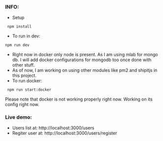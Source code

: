 ### INFO: ###

- Setup
```bash
 npm install
 ```
- To run in dev:
 ```bash
 npm run dev
 ```
- Right now in docker only node is present. As I am using mlab for mongo db. I will add docker configurations for mongodb too once done with other stuff.
- As of now, I am working on using other modules like pm2 and shipitjs in this project.
- To run docker:
```bash
 npm run start:docker
 ```
 Please note that docker is not working properly right now. Working on its config right now.
### Live demo: ###

- Users list at: http://localhost:3000/users
- Regiter user at: http://localhost:3000/users/register